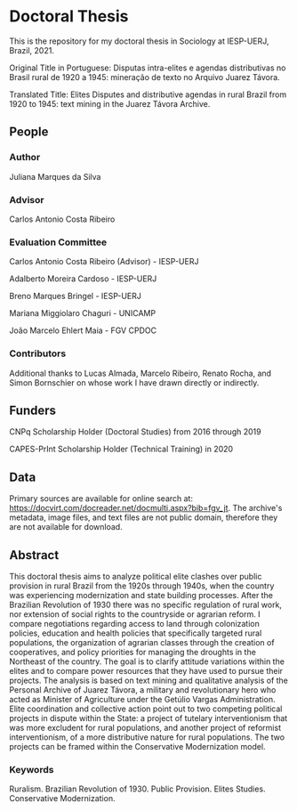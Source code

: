 # Doctoral Thesis
This is the repository for my doctoral thesis in Sociology at IESP-UERJ, Brazil, 2021.

Original Title in Portuguese: Disputas intra-elites e agendas distributivas no Brasil rural de 1920 a 1945: mineração de texto no Arquivo Juarez Távora.

Translated Title: Elites Disputes and distributive agendas in rural Brazil from 1920 to 1945: text mining in the Juarez Távora Archive.

## People
### Author
Juliana Marques da Silva
### Advisor
Carlos Antonio Costa Ribeiro
### Evaluation Committee
Carlos Antonio Costa Ribeiro (Advisor) - IESP-UERJ

Adalberto Moreira Cardoso - IESP-UERJ

Breno Marques Bringel - IESP-UERJ

Mariana Miggiolaro Chaguri - UNICAMP

João Marcelo Ehlert Maia - FGV CPDOC
### Contributors
Additional thanks to Lucas Almada, Marcelo Ribeiro, Renato Rocha, and Simon Bornschier on whose work I have drawn directly or indirectly. 

## Funders
CNPq Scholarship Holder (Doctoral Studies) from 2016 through 2019

CAPES-PrInt Scholarship Holder (Technical Training) in 2020
## Data
Primary sources are available for online search at: https://docvirt.com/docreader.net/docmulti.aspx?bib=fgv_jt. The archive's metadata, image files, and text files are not public domain, therefore they are not available for download.
## Abstract
This doctoral thesis aims to analyze political elite clashes over public provision in rural Brazil from the 1920s through 1940s, when the country was experiencing modernization and state building processes. After the Brazilian Revolution of 1930 there was no specific regulation of rural work, nor extension of social rights to the countryside or agrarian reform. I compare negotiations regarding access to land through colonization policies, education and health policies that specifically targeted rural populations, the organization of agrarian classes through the creation of cooperatives, and policy priorities for managing the droughts in the Northeast of the country. The goal is to clarify attitude variations within the elites and to compare power resources that they have used to pursue their projects. The analysis is based on text mining and qualitative analysis of the Personal Archive of Juarez Távora, a military and revolutionary hero who acted as Minister of Agriculture under the Getúlio Vargas Administration. Elite coordination and collective action point out to two competing political projects in dispute within the State: a project of tutelary interventionism that was more excludent for rural populations, and another project of reformist interventionism, of a more distributive nature for rural populations. The two projects can be framed within the Conservative Modernization model.
### Keywords
Ruralism. Brazilian Revolution of 1930. Public Provision. Elites Studies. Conservative Modernization. 
